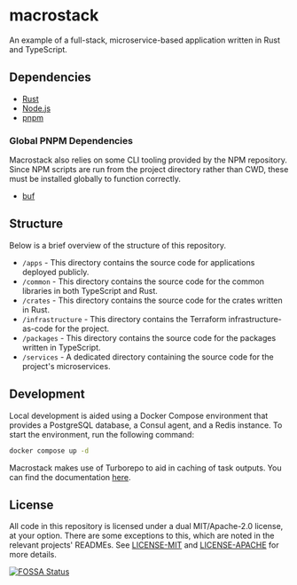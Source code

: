 # macrostack

An example of a full-stack, microservice-based application written in Rust and TypeScript.

## Dependencies

- [Rust](https://www.rust-lang.org/tools/install)
- [Node.js](https://nodejs.org/en/download/)
- [pnpm](https://pnpm.io/installation)

### Global PNPM Dependencies

Macrostack also relies on some CLI tooling provided by the NPM repository. Since NPM scripts are run from the project directory rather than CWD, these must be installed globally to function correctly.

- [buf](https://docs.buf.build/installation)

## Structure

Below is a brief overview of the structure of this repository.

- `/apps` - This directory contains the source code for applications deployed publicly.
- `/common` - This directory contains the source code for the common libraries in both TypeScript and Rust.
- `/crates` - This directory contains the source code for the crates written in Rust.
- `/infrastructure` - This directory contains the Terraform infrastructure-as-code for the project.
- `/packages` - This directory contains the source code for the packages written in TypeScript.
- `/services` - A dedicated directory containing the source code for the project's microservices.

## Development

Local development is aided using a Docker Compose environment that provides a PostgreSQL database, a Consul agent, and a Redis instance. To start the environment, run the following command:

```sh
docker compose up -d
```

Macrostack makes use of Turborepo to aid in caching of task outputs. You can find the documentation [here](https://turbo.build/repo/docs/reference/command-line-reference).

## License

All code in this repository is licensed under a dual MIT/Apache-2.0 license, at your option. There are some exceptions to this, which are noted in the relevant projects' READMEs. See [LICENSE-MIT](LICENSE-MIT) and [LICENSE-APACHE](LICENSE-APACHE) for more details.

[![FOSSA Status](https://app.fossa.com/api/projects/custom%2B34788%2Fgithub.com%2Fkaylendog%2Fmacrostack.svg?type=large)](https://app.fossa.com/projects/custom%2B34788%2Fgithub.com%2Fkaylendog%2Fmacrostack?ref=badge_large)
